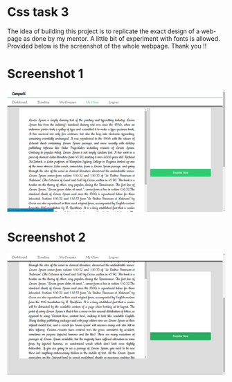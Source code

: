 # Css task 3
The idea of building this project is to replicate the exact design of a web-page as done by my mentor. A little bit of experiment with fonts is allowed. Provided below is the screenshot of the whole webpage. Thank you !!
# Screenshot 1
![Alt text](Images/Sc1.png?raw=true "Picture 1")
# Screenshot 2
![Alt text](Images/sc2.png?raw=true "Picture 2")
